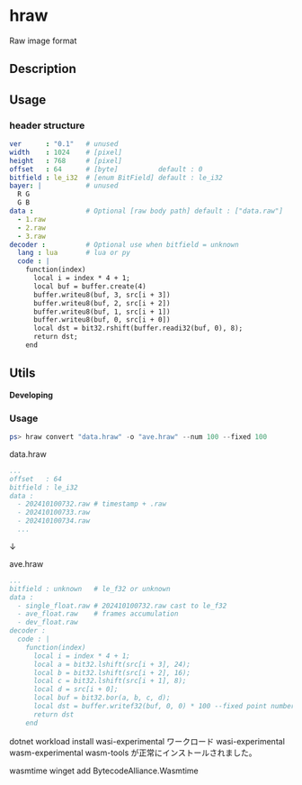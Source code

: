 # hraw

Raw image format

## Description

## Usage

### header structure

```yaml
ver      : "0.1"   # unused
width    : 1024    # [pixel]
height   : 768     # [pixel]
offset   : 64      # [byte]          default : 0 
bitfield : le_i32  # [enum BitField] default : le_i32
bayer: |           # unused
  R G
  G B
data :             # Optional [raw body path] default : ["data.raw"]
  - 1.raw
  - 2.raw
  - 3.raw
decoder :          # Optional use when bitfield = unknown
  lang : lua       # lua or py
  code : |
    function(index)
      local i = index * 4 + 1;
      local buf = buffer.create(4)
      buffer.writeu8(buf, 3, src[i + 3])
      buffer.writeu8(buf, 2, src[i + 2])
      buffer.writeu8(buf, 1, src[i + 1])
      buffer.writeu8(buf, 0, src[i + 0])
      local dst = bit32.rshift(buffer.readi32(buf, 0), 8);
      return dst;
    end
```

## Utils

**Developing**

### Usage

```powershell
ps> hraw convert "data.hraw" -o "ave.hraw" --num 100 --fixed 100
```

data.hraw
```yaml
...
offset   : 64
bitfield : le_i32
data :
  - 202410100732.raw # timestamp + .raw
  - 202410100733.raw
  - 202410100734.raw
  ...
```

↓

ave.hraw
```yaml
...
bitfield : unknown   # le_f32 or unknown
data :
  - single_float.raw # 202410100732.raw cast to le_f32
  - ave_float.raw    # frames accumulation
  - dev_float.raw
decoder :
  code : |
    function(index)
      local i = index * 4 + 1;
      local a = bit32.lshift(src[i + 3], 24);
      local b = bit32.lshift(src[i + 2], 16);
      local c = bit32.lshift(src[i + 1], 8);
      local d = src[i + 0];
      local buf = bit32.bor(a, b, c, d);
      local dst = buffer.writef32(buf, 0, 0) * 100 --fixed point number x100
      return dst
    end
```


dotnet workload install wasi-experimental
ワークロード wasi-experimental wasm-experimental wasm-tools が正常にインストールされました。

wasmtime
winget add BytecodeAlliance.Wasmtime